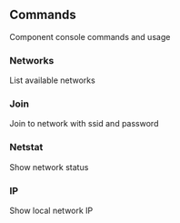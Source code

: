 ## Commands
Component console commands and usage

### Networks
List available networks

### Join
Join to network with ssid and password

### Netstat
Show network status

### IP
Show local network IP